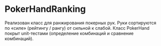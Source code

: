 # PokerHandRanking
Реализован класс для ранжирования покерных рук. Руки сортируются по «силе» (рейтингу / рангу) от сильной к слабой. Класс PokerHand покрыт unit-тестами (определение комбинаций и сравнение комбинаций).
